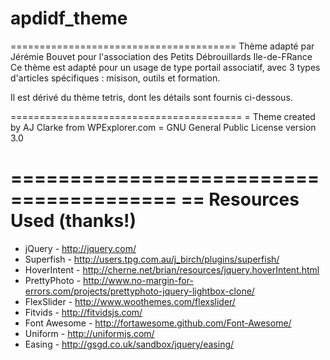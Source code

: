 apdidf_theme
============
=======================================
Thème adapté par Jérémie Bouvet pour l'association des Petits Débrouillards Ile-de-FRance
Ce thème est adapté pour un usage de type portail associatif,
avec 3 types d'articles spécifiques : misison, outils et formation.

Il est dérivé du thème tetris, dont les détails sont fournis ci-dessous.

========================================
= Theme created by AJ Clarke from WPExplorer.com
= GNU General Public License version 3.0

========================================
== Resources Used (thanks!)
========================================
* jQuery - http://jquery.com/
* Superfish - http://users.tpg.com.au/j_birch/plugins/superfish/
* HoverIntent - http://cherne.net/brian/resources/jquery.hoverIntent.html
* PrettyPhoto - http://www.no-margin-for-errors.com/projects/prettyphoto-jquery-lightbox-clone/
* FlexSlider - http://www.woothemes.com/flexslider/
* Fitvids - http://fitvidsjs.com/
* Font Awesome - http://fortawesome.github.com/Font-Awesome/
* Uniform - http://uniformjs.com/
* Easing - http://gsgd.co.uk/sandbox/jquery/easing/

